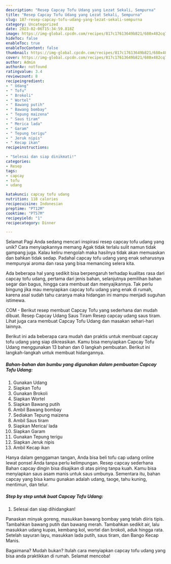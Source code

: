```yaml
---
description: "Resep Capcay Tofu Udang yang Lezat Sekali, Sempurna"
title: "Resep Capcay Tofu Udang yang Lezat Sekali, Sempurna"
slug: 187-resep-capcay-tofu-udang-yang-lezat-sekali-sempurna
category: Uncategorized
date: 2023-02-06T15:34:59.818Z
image: https://img-global.cpcdn.com/recipes/817c17613649b821/680x482cq70/capcay-tofu-udang-foto-resep-utama.jpg
hideToc: false
enableToc: true
enableTocContent: false
thumbnail: https://img-global.cpcdn.com/recipes/817c17613649b821/680x482cq70/capcay-tofu-udang-foto-resep-utama.jpg
cover: https://img-global.cpcdn.com/recipes/817c17613649b821/680x482cq70/capcay-tofu-udang-foto-resep-utama.jpg
author: Admin
authorAv: notfound
ratingvalue: 3.4
reviewcount: 8
recipeingredient:
- " Udang"
- " Tofu"
- " Brokoli"
- " Wortel"
- " Bawang putih"
- " Bawang bombay"
- " Tepung maizena"
- " Saus tiram"
- " Merica lada"
- " Garam"
- " Tepung terigu"
- " Jeruk nipis"
- " Kecap ikan"
recipeinstructions:

- "Selesai dan siap dinikmati!"
categories:
- Resep
tags:
- capcay
- tofu
- udang

katakunci: capcay tofu udang 
nutrition: 118 calories
recipecuisine: Indonesian
preptime: "PT12M"
cooktime: "PT57M"
recipeyield: "1"
recipecategory: Dinner

---
```



Selamat Pagi Anda sedang mencari inspirasi resep capcay tofu udang yang unik? Cara menyiapkannya memang Agak tidak terlalu sulit namun tidak gampang juga. Kalau keliru mengolah maka hasilnya tidak akan memuaskan dan bahkan tidak sedap. Padahal capcay tofu udang yang enak seharusnya mempunyai aroma dan rasa yang bisa memancing selera kita.


Ada beberapa hal yang sedikit bisa berpengaruh terhadap kualitas rasa dari capcay tofu udang, pertama dari jenis bahan, selanjutnya pemilihan bahan segar dan bagus, hingga cara membuat dan menyajikannya. Tak perlu bingung jika mau menyiapkan capcay tofu udang yang enak di rumah, karena asal sudah tahu caranya maka hidangan ini mampu menjadi suguhan istimewa.

COM - Berikut resep membuat Capcay Tofu yang sederhana dan mudah dibuat. Resep Capcay Udang Saus Tiram Resep capcay udang saus tiram. Lihat juga cara membuat Capcay Tofu Udang dan masakan sehari-hari lainnya.


Berikut ini ada beberapa cara mudah dan praktis untuk membuat capcay tofu udang yang siap dikreasikan. Kamu bisa menyiapkan Capcay Tofu Udang menggunakan 13 bahan dan 0 langkah pembuatan. Berikut ini langkah-langkah untuk membuat hidangannya.

<!--inarticleads1-->

##### Bahan-bahan dan bumbu yang digunakan dalam pembuatan Capcay Tofu Udang:

1. Gunakan  Udang
1. Siapkan  Tofu
1. Gunakan  Brokoli
1. Siapkan  Wortel
1. Siapkan  Bawang putih
1. Ambil  Bawang bombay
1. Sediakan  Tepung maizena
1. Ambil  Saus tiram
1. Siapkan  Merica/ lada
1. Siapkan  Garam
1. Gunakan  Tepung terigu
1. Siapkan  Jeruk nipis
1. Ambil  Kecap ikan


Hanya dalam genggaman tangan, Anda bisa beli tofu cap udang online lewat ponsel Anda tanpa perlu kelimpungan. Resep capcay sederhana Bahan capcay dingin bisa disajikan di atas piring tanpa kuah. Kamu bisa menyiapkan saus asam manis untuk saus umbunya. Sementara itu, bahan capcay yang bisa kamu gunakan adalah udang, taoge, tahu kuning, mentimun, dan telur. 

<!--inarticleads2-->

##### Step by step untuk buat Capcay Tofu Udang:


1. Selesai dan siap dihidangkan!

Panaskan minyak goreng, masukkan bawang bombay yang telah diiris tipis. Tambahkan bawang putih dan bawang merah. Tambahkan sedikit air, lalu masukkan udang kupas, kembang kol, wortel dan brokoli, aduk hingga rata. Setelah sayuran layu, masukkan lada putih, saus tiram, dan Bango Kecap Manis. 

Bagaimana? Mudah bukan? Itulah cara menyiapkan capcay tofu udang yang bisa anda praktikkan di rumah. Selamat mencoba!
